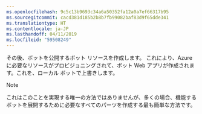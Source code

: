 ```yaml
---
ms.openlocfilehash: 9c5c13b9693c34a6a50352fa12a0a7ef66317b95
ms.sourcegitcommit: cacd381d185b2b8b7fb99082baf83d9f65dde341
ms.translationtype: HT
ms.contentlocale: ja-JP
ms.lasthandoff: 04/11/2019
ms.locfileid: "59508249"
---
```

その後、ボットを公開するボット リソースを作成します。 これにより、Azure に必要なリソースがプロビジョニングされて、ボット Web アプリが作成されます。これを、ローカル ボットで上書きします。

> [!NOTE]
> これはこのことを実現する唯一の方法ではありませんが、多くの場合、機能するボットを展開するために必要なすべてのパーツを作成する最も簡単な方法です。

